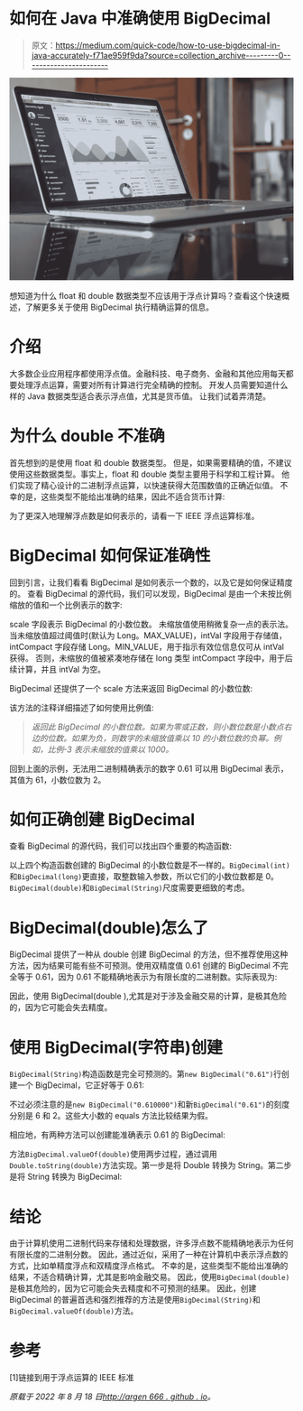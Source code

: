 # 如何在 Java 中准确使用 BigDecimal

> 原文：<https://medium.com/quick-code/how-to-use-bigdecimal-in-java-accurately-f71ae959f9da?source=collection_archive---------0----------------------->

![](img/8dd63a592863deb1413c7ce83271463f.png)

想知道为什么 float 和 double 数据类型不应该用于浮点计算吗？查看这个快速概述，了解更多关于使用 BigDecimal 执行精确运算的信息。

# 介绍

大多数企业应用程序都使用浮点值。金融科技、电子商务、金融和其他应用每天都要处理浮点运算，需要对所有计算进行完全精确的控制。
开发人员需要知道什么样的 Java 数据类型适合表示浮点值，尤其是货币值。
让我们试着弄清楚。

# 为什么 double 不准确

首先想到的是使用 float 和 double 数据类型。
但是，如果需要精确的值，不建议使用这些数据类型。事实上，float 和 double 类型主要用于科学和工程计算。
他们实现了精心设计的二进制浮点运算，以快速获得大范围数值的正确近似值。
不幸的是，这些类型不能给出准确的结果，因此不适合货币计算:

为了更深入地理解浮点数是如何表示的，请看一下 IEEE 浮点运算标准。

# BigDecimal 如何保证准确性

回到引言，让我们看看 BigDecimal 是如何表示一个数的，以及它是如何保证精度的。
查看 BigDecimal 的源代码，我们可以发现，BigDecimal 是由一个未按比例缩放的值和一个比例表示的数字:

scale 字段表示 BigDecimal 的小数位数。
未缩放值使用稍微复杂一点的表示法。
当未缩放值超过阈值时(默认为 Long。MAX_VALUE)，intVal 字段用于存储值，intCompact 字段存储 Long。MIN_VALUE，用于指示有效位信息仅可从 intVal 获得。
否则，未缩放的值被紧凑地存储在 long 类型 intCompact 字段中，用于后续计算，并且 intVal 为空。

BigDecimal 还提供了一个 scale 方法来返回 BigDecimal 的小数位数:

该方法的注释详细描述了如何使用比例值:

> *返回此 BigDecimal 的小数位数。如果为零或正数，则小数位数是小数点右边的位数。如果为负，则数字的未缩放值乘以 10 的小数位数的负幂。例如，比例-3 表示未缩放的值乘以 1000。*

回到上面的示例，无法用二进制精确表示的数字 0.61 可以用 BigDecimal 表示，其值为 61，小数位数为 2。

# 如何正确创建 BigDecimal

查看 BigDecimal 的源代码，我们可以找出四个重要的构造函数:

以上四个构造函数创建的 BigDecimal 的小数位数是不一样的。`BigDecimal(int)`和`BigDecimal(long)`更直接，取整数输入参数，所以它们的小数位数都是 0。
`BigDecimal(double)`和`BigDecimal(String)`尺度需要更细致的考虑。

# BigDecimal(double)怎么了

BigDecimal 提供了一种从 double 创建 BigDecimal 的方法，但不推荐使用这种方法，因为结果可能有些不可预测。使用双精度值 0.61 创建的 BigDecimal 不完全等于 0.61，因为 0.61 不能精确地表示为有限长度的二进制数。实际表现为:

因此，使用 BigDecimal(double ),尤其是对于涉及金融交易的计算，是极其危险的，因为它可能会失去精度。

# 使用 BigDecimal(字符串)创建

`BigDecimal(String)`构造函数是完全可预测的。第`new BigDecimal("0.61")`行创建一个 BigDecimal，它正好等于 0.61:

不过必须注意的是`new BigDecimal("0.610000")`和新`BigDecimal("0.61")`的刻度分别是 6 和 2。这些大小数的 equals 方法比较结果为假。

相应地，有两种方法可以创建能准确表示 0.61 的 BigDecimal:

方法`BigDecimal.valueOf(double)`使用两步过程，通过调用`Double.toString(double)`方法实现。第一步是将 Double 转换为 String。第二步是将 String 转换为 BigDecimal:

# 结论

由于计算机使用二进制代码来存储和处理数据，许多浮点数不能精确地表示为任何有限长度的二进制分数。
因此，通过近似，采用了一种在计算机中表示浮点数的方式，比如单精度浮点和双精度浮点格式。
不幸的是，这些类型不能给出准确的结果，不适合精确计算，尤其是影响金融交易。
因此，使用`BigDecimal(double)`是极其危险的，因为它可能会失去精度和不可预测的结果。
因此，创建 BigDecimal 的普遍首选和强烈推荐的方法是使用`BigDecimal(String)`和`BigDecimal.valueOf(double)`方法。

# 参考

[1]链接到用于浮点运算的 IEEE 标准

*原载于 2022 年 8 月 18 日*[*http://argen 666 . github . io*](https://argen666.github.io/java/2022/08/18/how-to-use-bigdecimal-in-java-accurately.html)*。*